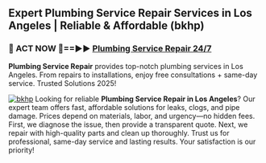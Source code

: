 ## Expert Plumbing Service Repair Services in Los Angeles | Reliable & Affordable (bkhp)  

<h3>🚿 ACT NOW 🌟==►► <a href="https://tinyurl.com/2ne6vx2x" rel="nofollow">Plumbing Service Repair 24/7</a></h3>

**Plumbing Service Repair** provides top-notch plumbing services in Los Angeles. From repairs to installations, enjoy free consultations + same-day service. Trusted Solutions 2025!

[![bkhp](https://i.imgur.com/4PFF4AK.jpeg)](https://tinyurl.com/2ne6vx2x)
Looking for reliable **Plumbing Service Repair in Los Angeles**? Our expert team offers fast, affordable solutions for leaks, clogs, and pipe damage. Prices depend on materials, labor, and urgency—no hidden fees. First, we diagnose the issue, then provide a transparent quote. Next, we repair with high-quality parts and clean up thoroughly. Trust us for professional, same-day service and lasting results. Your satisfaction is our priority!